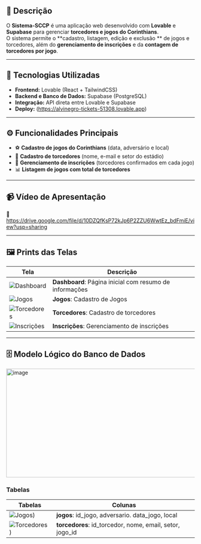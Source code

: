 ## 📌 Descrição
O **Sistema-SCCP** é uma aplicação web desenvolvido com **Lovable** e **Supabase** para gerenciar **torcedores e jogos do Corinthians**.  
O sistema permite o **cadastro, listagem, edição e exclusão ** de jogos e torcedores, além do **gerenciamento de inscrições** e da **contagem de torcedores por jogo**.

---

## 🚀 Tecnologias Utilizadas
- **Frontend:** Lovable (React + TailwindCSS)
- **Backend e Banco de Dados:** Supabase (PostgreSQL)
- **Integração:** API direta entre Lovable e Supabase
- **Deploy:** (https://alvinegro-tickets-51308.lovable.app)

---

## ⚙️ Funcionalidades Principais
- ⚽ **Cadastro de jogos do Corinthians** (data, adversário e local)
- 👥 **Cadastro de torcedores** (nome, e-mail e setor do estádio)
- 🧾 **Gerenciamento de inscrições** (torcedores confirmados em cada jogo)
- 📊 **Listagem de jogos com total de torcedores**

---

## 📹 Vídeo de Apresentação
🎥 https://drive.google.com/file/d/10DZQfKsP72kJp6P2ZZU6WwtEz_bdFmiE/view?usp=sharing

---

## 🖼️ Prints das Telas
| Tela | Descrição |
|------|------------|
| ![Dashboard](https://github.com/user-attachments/assets/8b464a93-ff91-480f-a8fe-3697779c3c6c) | **Dashboard**: Página inicial com resumo de informações | 
| ![Jogos](https://github.com/user-attachments/assets/97cfc9af-70e1-462f-a067-72fb6a989acf) | **Jogos**: Cadastro de Jogos |
| ![Torcedores](https://github.com/user-attachments/assets/e49052a9-bbcf-4b9b-b78d-3d1b3b5e64a1) | **Torcedores**: Cadastro de torcedores |
| ![Inscrições](https://github.com/user-attachments/assets/a936838d-2817-4ef9-8ce4-a85bc5dddd2e) | **Inscrições**: Gerenciamento de inscrições |

---


## 🗄️ Modelo Lógico do Banco de Dados
<img width="753" height="291" alt="image" src="https://github.com/user-attachments/assets/4f64f20a-e8fd-4aaf-bcd6-9a7570315a8e" />

### Tabelas
| Tabelas | Colunas |
|------|------------|
| ![Jogos](https://github.com/user-attachments/assets/39d5ef6f-2621-4f16-bb6e-fa1a3fc62f2a)) | **jogos**: id_jogo, adversario. data_jogo, local | 
| ![Torcedores](https://github.com/user-attachments/assets/e60ad3e6-1f45-4c47-9e28-25d8fbacbcd7) ) | **torcedores**: id_torcedor, nome, email, setor, jogo_id |











